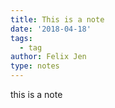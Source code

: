 ```yaml
---
title: This is a note
date: '2018-04-18'
tags:
  - tag
author: Felix Jen
type: notes
---
```

this is a note
